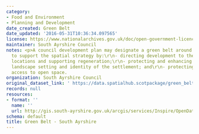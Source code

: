 ```yaml
---
category:
- Food and Environment
- Planning and Development
date_created: Green Belt
date_updated: '2016-05-31T10:36:34.097565'
license: https://www.nationalarchives.gov.uk/doc/open-government-licence/version/3/
maintainer: South Ayrshire Council
notes: <p>A council development plan may designate a green belt around a city or town
  to support the spatial strategy by:\r\n- directing development to the most appropriate
  locations and supporting regeneration;\r\n- protecting and enhancing the character,
  landscape setting and identity of the settlement; and\r\n- protecting and providing
  access to open space.                                                                                                                                                                                                                                                                                                                                                                                                                                                                                                                                                                                                                                                                                                                                                                                                                                                                                                                                                                                                                                                                                                                                                                                                                                                                                                                                                                                                                                                                                                                                                                                                                                                                                                                    </p>
organization: South Ayrshire Council
original_dataset_link: ' https://data.spatialhub.scotpackage/green_belt-sa'
records: null
resources:
- format: ''
  name: ''
  url: http://gis.south-ayrshire.gov.uk/arcgis/services/Inspire/OpenData/MapServer/WFSServer?request=GetCapabilities&service=WFS
schema: default
title: Green Belt - South Ayrshire
---
```

